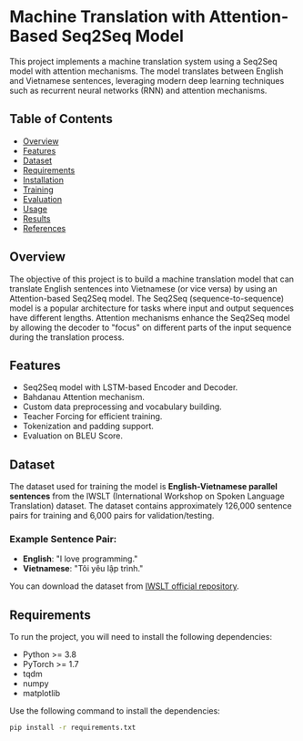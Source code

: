 # Machine Translation with Attention-Based Seq2Seq Model

This project implements a machine translation system using a Seq2Seq model with attention mechanisms. The model translates between English and Vietnamese sentences, leveraging modern deep learning techniques such as recurrent neural networks (RNN) and attention mechanisms.

## Table of Contents
- [Overview](#overview)
- [Features](#features)
- [Dataset](#dataset)
- [Requirements](#requirements)
- [Installation](#installation)
- [Training](#training)
- [Evaluation](#evaluation)
- [Usage](#usage)
- [Results](#results)
- [References](#references)

## Overview

The objective of this project is to build a machine translation model that can translate English sentences into Vietnamese (or vice versa) by using an Attention-based Seq2Seq model. The Seq2Seq (sequence-to-sequence) model is a popular architecture for tasks where input and output sequences have different lengths. Attention mechanisms enhance the Seq2Seq model by allowing the decoder to "focus" on different parts of the input sequence during the translation process.

## Features
- Seq2Seq model with LSTM-based Encoder and Decoder.
- Bahdanau Attention mechanism.
- Custom data preprocessing and vocabulary building.
- Teacher Forcing for efficient training.
- Tokenization and padding support.
- Evaluation on BLEU Score.

## Dataset

The dataset used for training the model is **English-Vietnamese parallel sentences** from the IWSLT (International Workshop on Spoken Language Translation) dataset. The dataset contains approximately 126,000 sentence pairs for training and 6,000 pairs for validation/testing.

### Example Sentence Pair:
- **English**: "I love programming."
- **Vietnamese**: "Tôi yêu lập trình."

You can download the dataset from [IWSLT official repository](https://wit3.fbk.eu/).

## Requirements

To run the project, you will need to install the following dependencies:

- Python >= 3.8
- PyTorch >= 1.7
- tqdm
- numpy
- matplotlib

Use the following command to install the dependencies:

```bash
pip install -r requirements.txt
